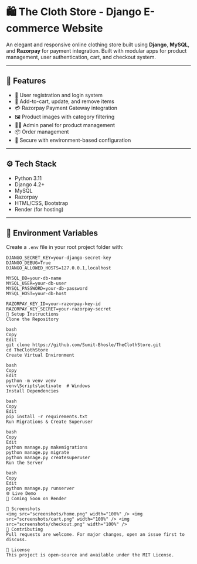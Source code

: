 # 🛍️ The Cloth Store - Django E-commerce Website

An elegant and responsive online clothing store built using **Django**, **MySQL**, and **Razorpay** for payment integration. Built with modular apps for product management, user authentication, cart, and checkout system.

---

## 🚀 Features

- 🧾 User registration and login system
- 🛒 Add-to-cart, update, and remove items
- 💳 Razorpay Payment Gateway integration
- 🖼️ Product images with category filtering
- 👨‍💼 Admin panel for product management
- 📦 Order management
- 🔐 Secure with environment-based configuration

---

## ⚙️ Tech Stack

- Python 3.11
- Django 4.2+
- MySQL
- Razorpay
- HTML/CSS, Bootstrap
- Render (for hosting)

---

## 🔑 Environment Variables

Create a `.env` file in your root project folder with:

```env
DJANGO_SECRET_KEY=your-django-secret-key
DJANGO_DEBUG=True
DJANGO_ALLOWED_HOSTS=127.0.0.1,localhost

MYSQL_DB=your-db-name
MYSQL_USER=your-db-user
MYSQL_PASSWORD=your-db-password
MYSQL_HOST=your-db-host

RAZORPAY_KEY_ID=your-razorpay-key-id
RAZORPAY_KEY_SECRET=your-razorpay-secret
🔧 Setup Instructions
Clone the Repository

bash
Copy
Edit
git clone https://github.com/Sumit-Bhosle/TheClothStore.git
cd TheClothStore
Create Virtual Environment

bash
Copy
Edit
python -m venv venv
venv\Scripts\activate  # Windows
Install Dependencies

bash
Copy
Edit
pip install -r requirements.txt
Run Migrations & Create Superuser

bash
Copy
Edit
python manage.py makemigrations
python manage.py migrate
python manage.py createsuperuser
Run the Server

bash
Copy
Edit
python manage.py runserver
🌐 Live Demo
🚧 Coming Soon on Render

📸 Screenshots
<img src="screenshots/home.png" width="100%" /> <img src="screenshots/cart.png" width="100%" /> <img src="screenshots/checkout.png" width="100%" />
🤝 Contributing
Pull requests are welcome. For major changes, open an issue first to discuss.

📄 License
This project is open-source and available under the MIT License.